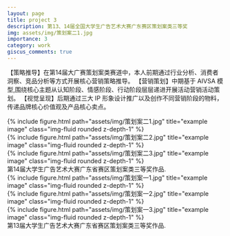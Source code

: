 ```yaml
---
layout: page
title: project 3
description: 第13、14届全国大学生广告艺术大赛广东赛区策划案类三等奖
img: assets/img/策划案二1.jpg
importance: 3
category: work
giscus_comments: true
---
```


【策略推导】在第14届大广赛策划案类赛道中，本人前期通过行业分析、消费者洞察、竞品分析等方式开展核心营销策略推导。
【营销策划】中期基于 AIVSA 模型,围绕核心主题从认知阶段、情感阶段、行动阶段层层递进开展活动营销活动策划。
【视觉呈现】后期通过三大 IP 形象设计推广以及创作不同营销阶段的物料，传递品牌核心价值观及产品核心卖点。

<div class="row">
    <div class="col-sm mt-3 mt-md-0">
        {% include figure.html path="assets/img/策划案二1.jpg" title="example image" class="img-fluid rounded z-depth-1" %}
    </div>
    <div class="col-sm mt-3 mt-md-0">
        {% include figure.html path="assets/img/策划案二2.jpg" title="example image" class="img-fluid rounded z-depth-1" %}
    </div>
    <div class="col-sm mt-3 mt-md-0">
        {% include figure.html path="assets/img/策划案二3.jpg" title="example image" class="img-fluid rounded z-depth-1" %}
    </div>
</div>
<div class="caption">
    第14届大学生广告艺术大赛广东省赛区策划案类三等奖作品. 
</div>

<div class="row">
    <div class="col-sm mt-3 mt-md-0">
        {% include figure.html path="assets/img/策划案一1.jpg" title="example image" class="img-fluid rounded z-depth-1" %}
    </div>
    <div class="col-sm mt-3 mt-md-0">
        {% include figure.html path="assets/img/策划案一2.jpg" title="example image" class="img-fluid rounded z-depth-1" %}
    </div>
    <div class="col-sm mt-3 mt-md-0">
        {% include figure.html path="assets/img/策划案一3.jpg" title="example image" class="img-fluid rounded z-depth-1" %}
    </div>
</div>
<div class="caption">
    第13届大学生广告艺术大赛广东省赛区策划案类三等奖作品. 
</div>
